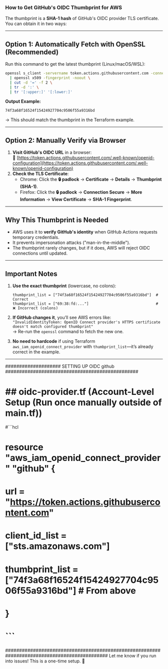 ### **How to Get GitHub's OIDC Thumbprint for AWS**

The thumbprint is a **SHA-1 hash** of GitHub's OIDC provider TLS certificate. You can obtain it in two ways:

---

## **Option 1: Automatically Fetch with OpenSSL (Recommended)**
Run this command to get the latest thumbprint (Linux/macOS/WSL):
```bash
openssl s_client -servername token.actions.githubusercontent.com -connect token.actions.githubusercontent.com:443 < /dev/null 2>/dev/null \
  | openssl x509 -fingerprint -noout \
  | cut -d '=' -f 2 \
  | tr -d ':' \
  | tr '[:upper:]' '[:lower:]'
```
**Output Example:**
```
74f3a68f16524f15424927704c9506f55a9316bd

```
→ This should match the thumbprint in the Terraform example.

---

## **Option 2: Manually Verify via Browser**
1. **Visit GitHub's OIDC URL** in a browser:  
   🔗 [https://token.actions.githubusercontent.com/.well-known/openid-configuration](https://token.actions.githubusercontent.com/.well-known/openid-configuration)
2. **Check the TLS Certificate**:
   - Chrome: Click the **🔒 padlock** → **Certificate** → **Details** → **Thumbprint (SHA-1)**.
   - Firefox: Click the **🔒 padlock** → **Connection Secure** → **More Information** → **View Certificate** → **SHA-1 Fingerprint**.

---

## **Why This Thumbprint is Needed**
- AWS uses it to **verify GitHub's identity** when GitHub Actions requests temporary credentials.
- It prevents impersonation attacks ("man-in-the-middle").
- The thumbprint rarely changes, but if it does, AWS will reject OIDC connections until updated.

---

## **Important Notes**
1. **Use the exact thumbprint** (lowercase, no colons):  
   ```hcl
   thumbprint_list = ["74f3a68f16524f15424927704c9506f55a9316bd"]  # Correct
   thumbprint_list = ["69:38:fd:..."]                              # ❌ Incorrect (colons)
   ```
2. **If GitHub changes it**, you’ll see AWS errors like:  
   `"InvalidIdentityToken: OpenID Connect provider's HTTPS certificate doesn't match configured thumbprint"`  
   → Re-run the `openssl` command to fetch the new one.

3. **No need to hardcode** if using Terraform `aws_iam_openid_connect_provider` with `thumbprint_list`—it’s already correct in the example.

---

#################### SETTING UP OIDC github ################################################
# ## **oidc-provider.tf (Account-Level Setup (Run once manually outside of main.tf))**
#```hcl
# resource "aws_iam_openid_connect_provider" "github" {
#  url             = "https://token.actions.githubusercontent.com"
#  client_id_list  = ["sts.amazonaws.com"]
#  thumbprint_list = ["74f3a68f16524f15424927704c9506f55a9316bd"]  # From above
# }
# ```
#############################################################################################
Let me know if you run into issues! This is a one-time setup. 🚀